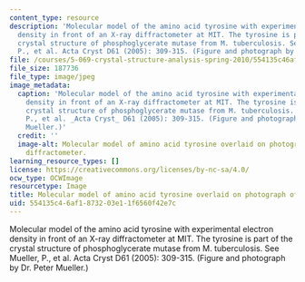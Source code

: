 ```yaml
---
content_type: resource
description: 'Molecular model of the amino acid tyrosine with experimental electron
  density in front of an X-ray diffractometer at MIT. The tyrosine is part of the
  crystal structure of phosphoglycerate mutase from M. tuberculosis. See Mueller,
  P., et al. Acta Cryst D61 (2005): 309-315. (Figure and photograph by Dr. Peter Mueller.)'
file: /courses/5-069-crystal-structure-analysis-spring-2010/554135c46af1873203e11f6560f42e7c_5-069s10.jpg
file_size: 187736
file_type: image/jpeg
image_metadata:
  caption: 'Molecular model of the amino acid tyrosine with experimental electron
    density in front of an X-ray diffractometer at MIT. The tyrosine is part of the
    crystal structure of phosphoglycerate mutase from M. tuberculosis. See Mueller,
    P., et al. _Acta Cryst_ D61 (2005): 309-315. (Figure and photograph by Dr. Peter
    Mueller.)'
  credit: ''
  image-alt: Molecular model of amino acid tyrosine overlaid on photograph of xray
    diffractometer.
learning_resource_types: []
license: https://creativecommons.org/licenses/by-nc-sa/4.0/
ocw_type: OCWImage
resourcetype: Image
title: Molecular model of amino acid tyrosine overlaid on photograph of xray diffractometer
uid: 554135c4-6af1-8732-03e1-1f6560f42e7c
---
```

Molecular model of the amino acid tyrosine with experimental electron density in front of an X-ray diffractometer at MIT. The tyrosine is part of the crystal structure of phosphoglycerate mutase from M. tuberculosis. See Mueller, P., et al. Acta Cryst D61 (2005): 309-315. (Figure and photograph by Dr. Peter Mueller.)